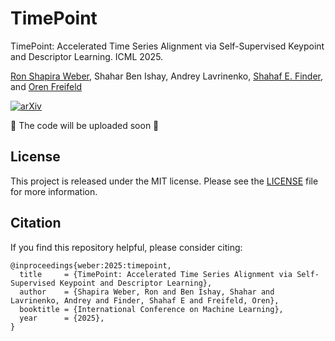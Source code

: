 # TimePoint
TimePoint: Accelerated Time Series Alignment via Self-Supervised Keypoint and Descriptor Learning. ICML 2025.

[Ron Shapira Weber](https://ronshapiraweber.github.io/), Shahar Ben Ishay, Andrey Lavrinenko, [Shahaf E. Finder](https://shahaffind.github.io/), and [Oren Freifeld](https://www.cs.bgu.ac.il/~orenfr/)

[![arXiv](https://img.shields.io/badge/arXiv-2505.23475-b31b1b.svg?style=flat)](https://arxiv.org/abs/2505.23475)

:construction: The code will be uploaded soon :construction:

## License
This project is released under the MIT license. Please see the [LICENSE](LICENSE) file for more information.

## Citation
If you find this repository helpful, please consider citing:
```
@inproceedings{weber:2025:timepoint,
  title     = {TimePoint: Accelerated Time Series Alignment via Self-Supervised Keypoint and Descriptor Learning},
  author    = {Shapira Weber, Ron and Ben Ishay, Shahar and Lavrinenko, Andrey and Finder, Shahaf E and Freifeld, Oren},
  booktitle = {International Conference on Machine Learning},
  year      = {2025},
}
```
